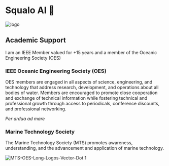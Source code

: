 # Squalo AI 🦈

![logo](https://github.com/ajsb85/squalo.ai/assets/663460/c03e639b-8106-4a18-9724-87e7c4095699)


## Academic Support

I am an IEEE Member valued for +15 years and a member of the Oceanic Engineering Society (OES)

### IEEE Oceanic Engineering Society (OES)
OES members are engaged in all aspects of science, engineering, and technology that address research, development, and operations about all bodies of water. Members are encouraged to promote close cooperation and exchange of technical information while fostering technical and professional growth through access to periodicals, conference discounts, and professional networking.

_Per ardua ad mare_

### Marine Technology Society
The Marine Technology Society (MTS) promotes awareness, understanding, and the advancement and application of marine technology.

![MTS-OES-Long-Logos-Vector-Dot 1](https://github.com/ajsb85/squalo.ai/assets/663460/0b848cdd-d06a-426d-af39-e03be40192cd)
